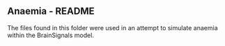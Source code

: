 ## Anaemia - README ##
The files found in this folder were used in an attempt to simulate anaemia within the BrainSignals model.
